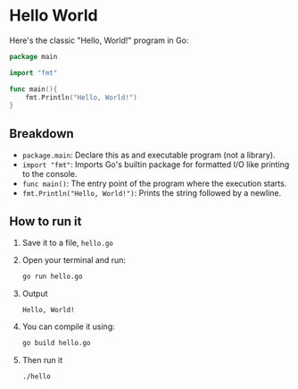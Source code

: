 # Hello World

Here's the classic "Hello, World!" program in Go:

```go
package main

import "fmt"

func main(){
    fmt.Println("Hello, World!")
}
```

## Breakdown

- `package.main`: Declare this as and executable program (not a library).
- `import "fmt"`: Imports Go's builtin package for formatted I/O like printing to the console.
- `func main()`: The entry point of the program where the execution starts.
- `fmt.Println("Hello, World!")`: Prints the string followed by a newline.

## How to run it

1. Save it to a file, `hello.go`
2. Open your terminal and run:

    ```bash
    go run hello.go
    ```

3. Output

    ```console
    Hello, World!
    ```

4. You can compile it using:

    ```bash
    go build hello.go
    ```

5. Then run it

    ```bash
    ./hello
    ```
